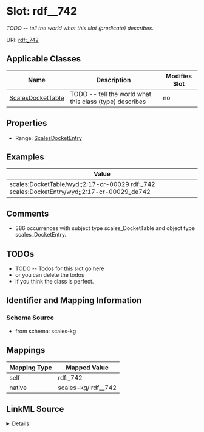 

# Slot: rdf__742


_TODO -- tell the world what this slot (predicate) describes._





URI: [rdf:_742](http://www.w3.org/1999/02/22-rdf-syntax-ns#_742)



<!-- no inheritance hierarchy -->





## Applicable Classes

| Name | Description | Modifies Slot |
| --- | --- | --- |
| [ScalesDocketTable](../classes/ScalesDocketTable.md) | TODO -- tell the world what this class (type) describes |  no  |







## Properties

* Range: [ScalesDocketEntry](../classes/ScalesDocketEntry.md)






## Examples

| Value |
| --- |
| scales:DocketTable/wyd;;2:17-cr-00029 rdf:_742 scales:DocketEntry/wyd;;2:17-cr-00029_de742 |

## Comments

* 386 occurrences with subject type scales_DocketTable and object type scales_DocketEntry.

## TODOs

* TODO -- Todos for this slot go here
* or you can delete the todos
* if you think the class is perfect.

## Identifier and Mapping Information







### Schema Source


* from schema: scales-kg




## Mappings

| Mapping Type | Mapped Value |
| ---  | ---  |
| self | rdf:_742 |
| native | scales-kg/:rdf__742 |




## LinkML Source

<details>
```yaml
name: rdf__742
description: TODO -- tell the world what this slot (predicate) describes.
todos:
- TODO -- Todos for this slot go here
- or you can delete the todos
- if you think the class is perfect.
comments:
- 386 occurrences with subject type scales_DocketTable and object type scales_DocketEntry.
examples:
- value: scales:DocketTable/wyd;;2:17-cr-00029 rdf:_742 scales:DocketEntry/wyd;;2:17-cr-00029_de742
from_schema: scales-kg
rank: 1000
slot_uri: rdf:_742
alias: rdf__742
domain_of:
- scales_DocketTable
range: scales_DocketEntry

```
</details>
